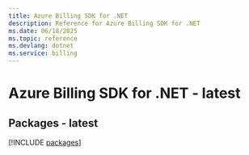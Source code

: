 ```yaml
---
title: Azure Billing SDK for .NET
description: Reference for Azure Billing SDK for .NET
ms.date: 06/18/2025
ms.topic: reference
ms.devlang: dotnet
ms.service: billing
---
```

# Azure Billing SDK for .NET - latest
## Packages - latest
[!INCLUDE [packages](billing-index.md)]